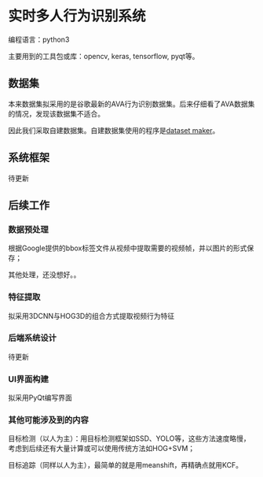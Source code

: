 # 实时多人行为识别系统

编程语言：python3

主要用到的工具包或库：opencv, keras, tensorflow, pyqt等。


## 数据集

本来数据集拟采用的是谷歌最新的AVA行为识别数据集。后来仔细看了AVA数据集的情况，发现该数据集不适合。

因此我们采取自建数据集。自建数据集使用的程序是[dataset maker](https://github.com/TianzhongSong/Dataset-maker-for-action-recognition)。

## 系统框架
待更新

## 后续工作

### 数据预处理
根据Google提供的bbox标签文件从视频中提取需要的视频帧，并以图片的形式保存；

其他处理，还没想好。。

### 特征提取
拟采用3DCNN与HOG3D的组合方式提取视频行为特征

### 后端系统设计
待更新

### UI界面构建
拟采用PyQt编写界面

### 其他可能涉及到的内容
目标检测（以人为主）：用目标检测框架如SSD、YOLO等，这些方法速度略慢，考虑到后续还有大量计算或可以使用传统方法如HOG+SVM；

目标追踪（同样以人为主），最简单的就是用meanshift，再精确点就用KCF。
